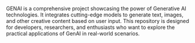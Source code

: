 GENAI is a comprehensive project showcasing the power of Generative AI technologies. It integrates cutting-edge models to generate text, images, and other creative content based on user input. This repository is designed for developers, researchers, and enthusiasts who want to explore the practical applications of GenAI in real-world scenarios.
